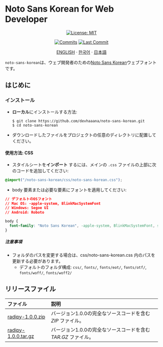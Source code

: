# Noto Sans Korean for Web Developer

<div align="center">

[![License: MIT](https://img.shields.io/badge/License-MIT-yellow.svg?style=for-the-badge)](LICENSE "License")

<!-- [![Release version](https://img.shields.io/github/release/devhaaana/noto-sans-korean.svg?label=Download&style=for-the-badge)](#release-files "Release Files") -->

[![Commits](https://img.shields.io/github/commit-activity/y/devhaaana/noto-sans-korean.svg?label=commits&style=for-the-badge)](https://github.com/devhaaana/radipy/commits "Commit History")
[![Last Commit](https://img.shields.io/github/last-commit/devhaaana/noto-sans-korean.svg?label=&style=for-the-badge&display_timestamp=committer)](https://github.com/devhaaana/radipy/pulse/monthly "Last Commit")

</div>

<div align="center">

[ENGLISH](/README.md)  ·  [한국어](/documents/README-KR.md)  ·  [日本語](/documents/README-JP.md)

</div>

`noto-sans-korean`は、ウェブ開発者のための[Noto Sans Korean](https://fonts.google.com/noto/specimen/Noto+Sans+KR)ウェブフォントです。

## はじめに

### インストール

- **ローカル**にインストールする方法:
  ```console
  $ git clone https://github.com/devhaaana/noto-sans-korean.git
  $ cd noto-sans-korean
  ```
- ダウンロードしたファイルをプロジェクトの任意のディレクトリに配置してください。

#### 使用方法: CSS

- スタイルシートを**インポート** するには、メインの `.css` ファイルの上部に次のコードを追加してください:

```css
@import("/noto-sans-korean/css/noto-sans-korean.css");
```

- body 要素または必要な要素にフォントを適用してください:

```css
// デフォルトのOSフォント
// Mac OS: -apple-system, BlinkMacSystemFont
// Windows: Segoe UI
// Android: Roboto

body {
  font-family: "Noto Sans Korean", -apple-system, BlinkMacSystemFont, system-ui, "Helvetica Neue", "Segoe UI", Roboto, "Malgun Gothic", Helvetica, Arial, sans-serif;
}
```

##### 注意事項

- フォルダのパスを変更する場合は、css/noto-sans-korean.css 内のパスを更新する必要があります。
  - デフォルトのフォルダ構成: `css/`, `fonts/`, `fonts/eot/`, `fonts/otf/`, `fonts/woff/`, `fonts/woff2/`

## リリースファイル

| ファイル             | 説明                                                           |
| :------------------- | :------------------------------------------------------------- |
| [radipy-1.0.0.zip]()    | バージョン1.0.0の完全なソースコードを含む*ZIP* ファイル。    |
| [radipy-1.0.0.tar.gz]() | バージョン1.0.0の完全なソースコードを含む*TAR.GZ* ファイル。 |
